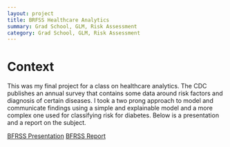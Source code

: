 ```yaml
---
layout: project
title: BRFSS Healthcare Analytics
summary: Grad School, GLM, Risk Assessment
category: Grad School, GLM, Risk Assessment
---
```

# Context
This was my final project for a class on healthcare analytics. The CDC publishes an annual survey that contains some data around risk factors and diagnosis of certain diseases. I took a two prong approach to model and communicate findings using a simple and explainable model and a more complex one used for classifying risk for diabetes. Below is a presentation and a report on the subject.

[BFRSS Presentation](https://flapjackstan.github.io/files/revealjs_brfss.html)
[BFRSS Report](https://flapjackstan.github.io/files/brfss_report.html)


